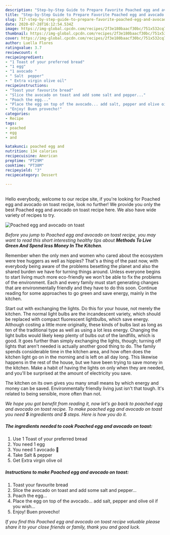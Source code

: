 ```yaml
---
description: "Step-by-Step Guide to Prepare Favorite Poached egg and avocado on toast"
title: "Step-by-Step Guide to Prepare Favorite Poached egg and avocado on toast"
slug: 717-step-by-step-guide-to-prepare-favorite-poached-egg-and-avocado-on-toast
date: 2020-07-28T16:12:54.534Z
image: https://img-global.cpcdn.com/recipes/2f3e180baacf30bc/751x532cq70/poached-egg-and-avocado-on-toast-recipe-main-photo.jpg
thumbnail: https://img-global.cpcdn.com/recipes/2f3e180baacf30bc/751x532cq70/poached-egg-and-avocado-on-toast-recipe-main-photo.jpg
cover: https://img-global.cpcdn.com/recipes/2f3e180baacf30bc/751x532cq70/poached-egg-and-avocado-on-toast-recipe-main-photo.jpg
author: Luella Flores
ratingvalue: 3.7
reviewcount: 4
recipeingredient:
- "1 Toast of your preferred bread"
- "1 egg"
- "1 avocado "
- " Salt  pepper"
- " Extra virgin olive oil"
recipeinstructions:
- "Toast your favourite bread"
- "Slice the avocado on toast and add some salt and pepper..."
- "Poach the egg..."
- "Place the egg on top of the avocado... add salt, pepper and olive oil if you wish..."
- "Enjoy! Buen provecho!"
categories:
- Recipe
tags:
- poached
- egg
- and

katakunci: poached egg and 
nutrition: 134 calories
recipecuisine: American
preptime: "PT29M"
cooktime: "PT38M"
recipeyield: "3"
recipecategory: Dessert

---
```

<br>
Hello everybody, welcome to our recipe site, if you're looking for Poached egg and avocado on toast recipe, look no further! We provide you only the best Poached egg and avocado on toast recipe here. We also have wide variety of recipes to try.
<br>


![Poached egg and avocado on toast](https://img-global.cpcdn.com/recipes/2f3e180baacf30bc/751x532cq70/poached-egg-and-avocado-on-toast-recipe-main-photo.jpg)

<i>Before you jump to Poached egg and avocado on toast recipe, you may want to read this short interesting healthy tips about 
<strong>Methods To Live Green And Spend less Money In The Kitchen</strong>.</i>
</br>

Remember when the only men and women who cared about the ecosystem were tree huggers as well as hippies? That's a thing of the past now, with everybody being aware of the problems besetting the planet and also the shared burden we have for turning things around. Unless everyone begins to start living much more eco-friendly we won't be able to fix the problems of the environment. Each and every family must start generating changes that are environmentally friendly and they have to do this soon. Continue reading for some approaches to go green and save energy, mainly in the kitchen.

Start out with exchanging the lights. Do this for your house, not merely the kitchen. The normal light bulbs are the incandescent variety, which should be replaced with compact fluorescent lightbulbs, which save energy. Although costing a little more originally, these kinds of bulbs last as long as ten of the traditional type as well as using a lot less energy. Changing the light bulbs would likely keep plenty of bulbs out of the landfills, which is good. It goes further than simply exchanging the lights, though; turning off lights that aren't needed is actually another good thing to do. The family spends considerable time in the kitchen area, and how often does the kitchen light go on in the morning and is left on all day long. This likewise happens in the rest of the house, but we have been trying to save money in the kitchen. Make a habit of having the lights on only when they are needed, and you'll be surprised at the amount of electricity you save.

The kitchen on its own gives you many small means by which energy and money can be saved. Environmentally friendly living just isn't that tough. It's related to being sensible, more often than not.


<i>We hope you got benefit from reading it, now let's go back to poached egg and avocado on toast recipe. To make poached egg and avocado on toast you need <strong>5</strong> ingredients and <strong>5</strong> steps. Here is how you do it.
</i>

##### The ingredients needed to cook Poached egg and avocado on toast:

1. Use 1 Toast of your preferred bread
1. You need 1 egg
1. You need 1 avocado 🥑
1. Take  Salt &amp; pepper
1. Get  Extra virgin olive oil


##### Instructions to make Poached egg and avocado on toast:

1. Toast your favourite bread
1. Slice the avocado on toast and add some salt and pepper...
1. Poach the egg...
1. Place the egg on top of the avocado... add salt, pepper and olive oil if you wish...
1. Enjoy! Buen provecho!


<i>If you find this Poached egg and avocado on toast recipe valuable please share it to your close friends or family, thank you and good luck.</i>
